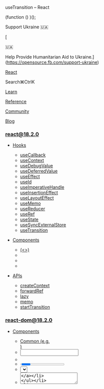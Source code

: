 useTransition – React

(function () )();

Support Ukraine 🇺🇦

[

🇺🇦

Help Provide Humanitarian Aid to Ukraine.](https://opensource.fb.com/support-ukraine)

[React](../../index.html)

Search⌘CtrlK

[Learn](../../learn.html)

[Reference](../react.html)

[Community](../../community.html)

[Blog](../../blog.html)

[](https://github.com/facebook/react/releases)

### react@18.2.0

*   [Hooks](../react.html "Hooks")
    
    *   [useCallback](useCallback.html "useCallback")
    *   [useContext](useContext.html "useContext")
    *   [useDebugValue](useDebugValue.html "useDebugValue")
    *   [useDeferredValue](useDeferredValue.html "useDeferredValue")
    *   [useEffect](useEffect.html "useEffect")
    *   [useId](useId.html "useId")
    *   [useImperativeHandle](useImperativeHandle.html "useImperativeHandle")
    *   [useInsertionEffect](useInsertionEffect.html "useInsertionEffect")
    *   [useLayoutEffect](useLayoutEffect.html "useLayoutEffect")
    *   [useMemo](useMemo.html "useMemo")
    *   [useReducer](useReducer.html "useReducer")
    *   [useRef](useRef.html "useRef")
    *   [useState](useState.html "useState")
    *   [useSyncExternalStore](useSyncExternalStore.html "useSyncExternalStore")
    *   [useTransition](useTransition.html "useTransition")
    
*   [Components](components.html "Components")
    
    *   [<Fragment> (<>)](Fragment.html "<Fragment> (<>)")
    *   [<Profiler>](Profiler.html "<Profiler>")
    *   [<StrictMode>](StrictMode.html "<StrictMode>")
    *   [<Suspense>](Suspense.html "<Suspense>")
    
*   [APIs](apis.html "APIs")
    
    *   [createContext](createContext.html "createContext")
    *   [forwardRef](forwardRef.html "forwardRef")
    *   [lazy](lazy.html "lazy")
    *   [memo](memo.html "memo")
    *   [startTransition](startTransition.html "startTransition")
    

### react-dom@18.2.0

*   [Components](../react-dom/components.html "Components")
    
    *   [Common (e.g. <div>)](../react-dom/components/common.html "Common (e.g. <div>)")
    *   [<input>](../react-dom/components/input.html "<input>")
    *   [<option>](../react-dom/components/option.html "<option>")
    *   [<progress>](../react-dom/components/progress.html "<progress>")
    *   [<select>](../react-dom/components/select.html "<select>")
    *   [<textarea>](../react-dom/components/textarea.html "<textarea>")
    
*   [APIs](../react-dom.html "APIs")
    
    *   [createPortal](../react-dom/createPortal.html "createPortal")
    *   [flushSync](../react-dom/flushSync.html "flushSync")
    *   [findDOMNode](../react-dom/findDOMNode.html "findDOMNode")
    *   [hydrate](../react-dom/hydrate.html "hydrate")
    *   [render](../react-dom/render.html "render")
    *   [unmountComponentAtNode](../react-dom/unmountComponentAtNode.html "unmountComponentAtNode")
    
*   [Client APIs](../react-dom/client.html "Client APIs")
    
    *   [createRoot](../react-dom/client/createRoot.html "createRoot")
    *   [hydrateRoot](../react-dom/client/hydrateRoot.html "hydrateRoot")
    
*   [Server APIs](../react-dom/server.html "Server APIs")
    
    *   [renderToNodeStream](../react-dom/server/renderToNodeStream.html "renderToNodeStream")
    *   [renderToPipeableStream](../react-dom/server/renderToPipeableStream.html "renderToPipeableStream")
    *   [renderToReadableStream](../react-dom/server/renderToReadableStream.html "renderToReadableStream")
    *   [renderToStaticMarkup](../react-dom/server/renderToStaticMarkup.html "renderToStaticMarkup")
    *   [renderToStaticNodeStream](../react-dom/server/renderToStaticNodeStream.html "renderToStaticNodeStream")
    *   [renderToString](../react-dom/server/renderToString.html "renderToString")
    

### Legacy APIs

*   [Legacy React APIs](legacy.html "Legacy React APIs")
    
    *   [Children](Children.html "Children")
    *   [cloneElement](cloneElement.html "cloneElement")
    *   [Component](Component.html "Component")
    *   [createElement](createElement.html "createElement")
    *   [createFactory](createFactory.html "createFactory")
    *   [createRef](createRef.html "createRef")
    *   [isValidElement](isValidElement.html "isValidElement")
    *   [PureComponent](PureComponent.html "PureComponent")
    

Is this page useful?

[API Reference](../react.html)

[Hooks](../react.html)

useTransition[](#undefined "Link for this heading")
===================================================

`useTransition` is a React Hook that lets you update the state without blocking the UI.

    const [isPending, startTransition] = useTransition()

*   [Reference](#reference)
    *   [`useTransition()`](#usetransition)
    *   [`startTransition` function](#starttransition)
*   [Usage](#usage)
    *   [Marking a state update as a non-blocking transition](#marking-a-state-update-as-a-non-blocking-transition)
    *   [Updating the parent component in a transition](#updating-the-parent-component-in-a-transition)
    *   [Displaying a pending visual state during the transition](#displaying-a-pending-visual-state-during-the-transition)
    *   [Preventing unwanted loading indicators](#preventing-unwanted-loading-indicators)
    *   [Building a Suspense-enabled router](#building-a-suspense-enabled-router)
*   [Troubleshooting](#troubleshooting)
    *   [Updating an input in a transition doesn’t work](#updating-an-input-in-a-transition-doesnt-work)
    *   [React doesn’t treat my state update as a transition](#react-doesnt-treat-my-state-update-as-a-transition)
    *   [I want to call `useTransition` from outside a component](#i-want-to-call-usetransition-from-outside-a-component)
    *   [The function I pass to `startTransition` executes immediately](#the-function-i-pass-to-starttransition-executes-immediately)

* * *

Reference[](#reference "Link for Reference ")
---------------------------------------------

### `useTransition()`[](#usetransition "Link for this heading")

Call `useTransition` at the top level of your component to mark some state updates as transitions.

    import 

[See more examples below.](#usage)

#### Parameters[](#parameters "Link for Parameters ")

`useTransition` does not take any parameters.

#### Returns[](#returns "Link for Returns ")

`useTransition` returns an array with exactly two items:

1.  The `isPending` flag that tells you whether there is a pending transition.
2.  The [`startTransition` function](#starttransition) that lets you mark a state update as a transition.

* * *

### `startTransition` function[](#starttransition "Link for this heading")

The `startTransition` function returned by `useTransition` lets you mark a state update as a transition.

    function TabContainer() 

#### Parameters[](#starttransition-parameters "Link for Parameters ")

*   `scope`: A function that updates some state by calling one or more [`set` functions.](useState.html#setstate) React immediately calls `scope` with no parameters and marks all state updates scheduled synchronously during the `scope` function call as transitions. They will be [non-blocking](#marking-a-state-update-as-a-non-blocking-transition) and [will not display unwanted loading indicators.](#preventing-unwanted-loading-indicators)

#### Returns[](#starttransition-returns "Link for Returns ")

`startTransition` does not return anything.

#### Caveats[](#starttransition-caveats "Link for Caveats ")

*   `useTransition` is a Hook, so it can only be called inside components or custom Hooks. If you need to start a transition somewhere else (for example, from a data library), call the standalone [`startTransition`](startTransition.html) instead.
    
*   You can wrap an update into a transition only if you have access to the `set` function of that state. If you want to start a transition in response to some prop or a custom Hook value, try [`useDeferredValue`](useDeferredValue.html) instead.
    
*   The function you pass to `startTransition` must be synchronous. React immediately executes this function, marking all state updates that happen while it executes as transitions. If you try to perform more state updates later (for example, in a timeout), they won’t be marked as transitions.
    
*   A state update marked as a transition will be interrupted by other state updates. For example, if you update a chart component inside a transition, but then start typing into an input while the chart is in the middle of a re-render, React will restart the rendering work on the chart component after handling the input update.
    
*   Transition updates can’t be used to control text inputs.
    
*   If there are multiple ongoing transitions, React currently batches them together. This is a limitation that will likely be removed in a future release.
    

* * *

Usage[](#usage "Link for Usage ")
---------------------------------

### Marking a state update as a non-blocking transition[](#marking-a-state-update-as-a-non-blocking-transition "Link for Marking a state update as a non-blocking transition ")

Call `useTransition` at the top level of your component to mark state updates as non-blocking _transitions_.

    import 

`useTransition` returns an array with exactly two items:

1.  The `isPending` flag that tells you whether there is a pending transition.
2.  The `startTransition` function that lets you mark a state update as a transition.

You can then mark a state update as a transition like this:

    function TabContainer() 

Transitions let you keep the user interface updates responsive even on slow devices.

With a transition, your UI stays responsive in the middle of a re-render. For example, if the user clicks a tab but then change their mind and click another tab, they can do that without waiting for the first re-render to finish.

#### The difference between useTransition and regular state updates[](#examples "Link for The difference between useTransition and regular state updates")

1. Updating the current tab in a transition 2. Updating the current tab without a transition

#### 

Example 1 of 2:

Updating the current tab in a transition[](#updating-the-current-tab-in-a-transition "Link for this heading")

In this example, the “Posts” tab is **artificially slowed down** so that it takes at least a second to render.

Click “Posts” and then immediately click “Contact”. Notice that this interrupts the slow render of “Posts”. The “Contact” tab shows immediately. Because this state update is marked as a transition, a slow re-render did not freeze the user interface.

App.jsTabButton.jsAboutTab.jsPostsTab.jsContactTab.js

App.js

Reset[Fork](https://codesandbox.io/api/v1/sandboxes/define?undefined "Open in CodeSandbox")

import  from 'react';
import TabButton from './TabButton.js';
import AboutTab from './AboutTab.js';
import PostsTab from './PostsTab.js';
import ContactTab from './ContactTab.js';

export default function TabContainer() {
  const \[isPending, startTransition\] = useTransition();
  const \[tab, setTab\] = useState('about');

  function selectTab(nextTab) {
    startTransition(() \=> {
      setTab(nextTab);      
    });
  }

  return (
    <\>
      <TabButton
        isActive\=
        onClick\=
      \>
        About
      </TabButton\>
      <TabButton
        isActive\=
        onClick\=
      \>
        Posts (slow)
      </TabButton\>
      <TabButton
        isActive\=
        onClick\=
      \>
        Contact
      </TabButton\>
      <hr />
      
      
      
    </\>
  );
}

Show more

Next Example

* * *

### Updating the parent component in a transition[](#updating-the-parent-component-in-a-transition "Link for Updating the parent component in a transition ")

You can update a parent component’s state from the `useTransition` call, too. For example, this `TabButton` component wraps its `onClick` logic in a transition:

    export default function TabButton(

Because the parent component updates its state inside the `onClick` event handler, that state update gets marked as a transition. This is why, like in the earlier example, you can click on “Posts” and then immediately click “Contact”. Updating the selected tab is marked as a transition, so it does not block user interactions.

App.jsTabButton.jsAboutTab.jsPostsTab.jsContactTab.js

TabButton.js

Reset[Fork](https://codesandbox.io/api/v1/sandboxes/define?undefined "Open in CodeSandbox")

import  from 'react';

export default function TabButton() {
  const \[isPending, startTransition\] = useTransition();
  if (isActive) {
    return <b\></b\>
  }
  return (
    <button onClick\={() \=> {
      startTransition(() \=> {
        onClick();
      });
    }}\>
      
    </button\>
  );
}

Show more

* * *

### Displaying a pending visual state during the transition[](#displaying-a-pending-visual-state-during-the-transition "Link for Displaying a pending visual state during the transition ")

You can use the `isPending` boolean value returned by `useTransition` to indicate to the user that a transition is in progress. For example, the tab button can have a special “pending” visual state:

    function TabButton(  // ...

Notice how clicking “Posts” now feels more responsive because the tab button itself updates right away:

App.jsTabButton.jsAboutTab.jsPostsTab.jsContactTab.js

TabButton.js

Reset[Fork](https://codesandbox.io/api/v1/sandboxes/define?undefined "Open in CodeSandbox")

import  from 'react';

export default function TabButton() {
  const \[isPending, startTransition\] = useTransition();
  if (isActive) {
    return <b\></b\>
  }
  if (isPending) {
    return <b className\="pending"\></b\>;
  }
  return (
    <button onClick\={() \=> {
      startTransition(() \=> {
        onClick();
      });
    }}\>
      
    </button\>
  );
}

Show more

* * *

### Preventing unwanted loading indicators[](#preventing-unwanted-loading-indicators "Link for Preventing unwanted loading indicators ")

In this example, the `PostsTab` component fetches some data using a [Suspense-enabled](Suspense.html) data source. When you click the “Posts” tab, the `PostsTab` component _suspends_, causing the closest loading fallback to appear:

App.jsTabButton.js

App.js

Reset[Fork](https://codesandbox.io/api/v1/sandboxes/define?undefined "Open in CodeSandbox")

import  from 'react';
import TabButton from './TabButton.js';
import AboutTab from './AboutTab.js';
import PostsTab from './PostsTab.js';
import ContactTab from './ContactTab.js';

export default function TabContainer() {
  const \[tab, setTab\] = useState('about');
  return (
    <Suspense fallback\=\>
      <TabButton
        isActive\=
        onClick\=
      \>
        About
      </TabButton\>
      <TabButton
        isActive\=
        onClick\=
      \>
        Posts
      </TabButton\>
      <TabButton
        isActive\=
        onClick\=
      \>
        Contact
      </TabButton\>
      <hr />
      
      
      
    </Suspense\>
  );
}

Show more

Hiding the entire tab container to show a loading indicator leads to a jarring user experience. If you add `useTransition` to `TabButton`, you can instead indicate display the pending state in the tab button instead.

Notice that clicking “Posts” no longer replaces the entire tab container with a spinner:

App.jsTabButton.js

TabButton.js

Reset[Fork](https://codesandbox.io/api/v1/sandboxes/define?undefined "Open in CodeSandbox")

import  from 'react';

export default function TabButton() {
  const \[isPending, startTransition\] = useTransition();
  if (isActive) {
    return <b\></b\>
  }
  if (isPending) {
    return <b className\="pending"\></b\>;
  }
  return (
    <button onClick\={() \=> {
      startTransition(() \=> {
        onClick();
      });
    }}\>
      
    </button\>
  );
}

Show more

[Read more about using transitions with Suspense.](Suspense.html#preventing-already-revealed-content-from-hiding)

### Note

Transitions will only “wait” long enough to avoid hiding _already revealed_ content (like the tab container). If the Posts tab had a [nested `<Suspense>` boundary,](Suspense.html#revealing-nested-content-as-it-loads) the transition would not “wait” for it.

* * *

### Building a Suspense-enabled router[](#building-a-suspense-enabled-router "Link for Building a Suspense-enabled router ")

If you’re building a React framework or a router, we recommend marking page navigations as transitions.

    function Router()   // ...

This is recommended for two reasons:

*   [Transitions are interruptible,](#marking-a-state-update-as-a-non-blocking-transition) which lets the user click away without waiting for the re-render to complete.
*   [Transitions prevent unwanted loading indicators,](#preventing-unwanted-loading-indicators) which lets the user avoid jarring jumps on navigation.

Here is a tiny simplified router example using transitions for navigations.

App.jsLayout.jsIndexPage.jsArtistPage.js

App.js

Reset[Fork](https://codesandbox.io/api/v1/sandboxes/define?undefined "Open in CodeSandbox")

import  from 'react';
import IndexPage from './IndexPage.js';
import ArtistPage from './ArtistPage.js';
import Layout from './Layout.js';

export default function App() {
  return (
    <Suspense fallback\=\>
      <Router />
    </Suspense\>
  );
}

function Router() {
  const \[page, setPage\] = useState('/');
  const \[isPending, startTransition\] = useTransition();

  function navigate(url) {
    startTransition(() \=> {
      setPage(url);
    });
  }

  let content;
  if (page === '/') {
    content = (
      <IndexPage navigate\= />
    );
  } else if (page === '/the-beatles') {
    content = (
      <ArtistPage
        artist\={{
          id: 'the-beatles',
          name: 'The Beatles',
        }}
      />
    );
  }
  return (
    <Layout isPending\=\>
      
    </Layout\>
  );
}

function BigSpinner() {
  return <h2\>🌀 Loading...</h2\>;
}

Show more

### Note

[Suspense-enabled](Suspense.html) routers are expected to wrap the navigation updates into transitions by default.

* * *

Troubleshooting[](#troubleshooting "Link for Troubleshooting ")
---------------------------------------------------------------

### Updating an input in a transition doesn’t work[](#updating-an-input-in-a-transition-doesnt-work "Link for Updating an input in a transition doesn’t work ")

You can’t use a transition for a state variable that controls an input:

    const [text, setText] = useState('');// ...function handleChange(e)  />;

This is because transitions are non-blocking, but updating an input in response to the change event should happen synchronously. If you want to run a transition in response to typing, you have two options:

1.  You can declare two separate state variables: one for the input state (which always updates synchronously), and one that you will update in a transition. This lets you control the input using the synchronous state, and pass the transition state variable (which will “lag behind” the input) to the rest of your rendering logic.
2.  Alternatively, you can have one state variable, and add [`useDeferredValue`](useDeferredValue.html) which will “lag behind” the real value. It will trigger non-blocking re-renders to “catch up” with the new value automatically.

* * *

### React doesn’t treat my state update as a transition[](#react-doesnt-treat-my-state-update-as-a-transition "Link for React doesn’t treat my state update as a transition ")

When you wrap a state update in a transition, make sure that it happens _during_ the `startTransition` call:

    startTransition(() => );

The function you pass to `startTransition` must be synchronous.

You can’t mark an update as a transition like this:

    startTransition(() => );

Instead, you could do this:

    setTimeout(() => , 1000);

Similarly, you can’t mark an update as a transition like this:

    startTransition(async () => );

However, this works instead:

    await someAsyncFunction();startTransition(() => );

* * *

### I want to call `useTransition` from outside a component[](#i-want-to-call-usetransition-from-outside-a-component "Link for this heading")

You can’t call `useTransition` outside a component because it’s a Hook. In this case, use the standalone [`startTransition`](startTransition.html) method instead. It works the same way, but it doesn’t provide the `isPending` indicator.

* * *

### The function I pass to `startTransition` executes immediately[](#the-function-i-pass-to-starttransition-executes-immediately "Link for this heading")

If you run this code, it will print 1, 2, 3:

    console.log(1);startTransition(() => );console.log(3);

**It is expected to print 1, 2, 3.** The function you pass to `startTransition` does not get delayed. Unlike with the browser `setTimeout`, it does not run the callback later. React executes your function immediately, but any state updates scheduled _while it is running_ are marked as transitions. You can imagine that it works like this:

    // A simplified version of how React workslet isInsideTransition = false;function startTransition(scope) 

[PrevioususeSyncExternalStore](useSyncExternalStore.html)[NextComponents](components.html)

* * *

How do you like these docs?

[Take our survey!](https://www.surveymonkey.co.uk/r/PYRPF3X)

* * *

[

](https://opensource.fb.com/)

©2023

[Learn React](../../learn.html)

[Quick Start](../../learn.html)

[Installation](../../learn/installation.html)

[Describing the UI](../../learn/describing-the-ui.html)

[Adding Interactivity](../../learn/adding-interactivity.html)

[Managing State](../../learn/managing-state.html)

[Escape Hatches](../../learn/escape-hatches.html)

[API Reference](../react.html)

[React APIs](../react.html)

[React DOM APIs](../react-dom.html)

[Community](../../community.html)

[Code of Conduct](https://github.com/facebook/react/blob/main/CODE_OF_CONDUCT.md)

[Meet the Team](../../community/team.html)

[Docs Contributors](../../community/docs-contributors.html)

[Acknowledgements](../../community/acknowledgements.html)

More

[Blog](../../blog.html)

[React Native](https://reactnative.dev/)

[Privacy](https://opensource.facebook.com/legal/privacy)

[Terms](https://opensource.fb.com/legal/terms/)

[](https://www.facebook.com/react)[](https://twitter.com/reactjs)[](https://github.com/facebook/react)

On this page
------------

*   [Overview](#)
*   [Reference](#reference)
*   [`useTransition()`](#usetransition)
*   [`startTransition` function](#starttransition)
*   [Usage](#usage)
*   [Marking a state update as a non-blocking transition](#marking-a-state-update-as-a-non-blocking-transition)
*   [Updating the parent component in a transition](#updating-the-parent-component-in-a-transition)
*   [Displaying a pending visual state during the transition](#displaying-a-pending-visual-state-during-the-transition)
*   [Preventing unwanted loading indicators](#preventing-unwanted-loading-indicators)
*   [Building a Suspense-enabled router](#building-a-suspense-enabled-router)
*   [Troubleshooting](#troubleshooting)
*   [Updating an input in a transition doesn’t work](#updating-an-input-in-a-transition-doesnt-work)
*   [React doesn’t treat my state update as a transition](#react-doesnt-treat-my-state-update-as-a-transition)
*   [I want to call `useTransition` from outside a component](#i-want-to-call-usetransition-from-outside-a-component)
*   [The function I pass to `startTransition` executes immediately](#the-function-i-pass-to-starttransition-executes-immediately)

